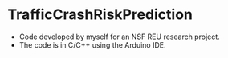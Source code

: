 # TrafficCrashRiskPrediction
  * Code developed by myself for an NSF REU research project.
  * The code is in C/C++ using the Arduino IDE.
